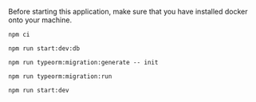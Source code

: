 Before starting this application, make sure that you have installed docker onto your machine.

```
npm ci

npm run start:dev:db

npm run typeorm:migration:generate -- init

npm run typeorm:migration:run

npm run start:dev
